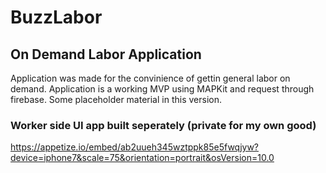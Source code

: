# BuzzLabor
## On Demand Labor Application
Application was made for the convinience of gettin general labor on demand. Application is a working MVP using MAPKit and request through firebase. Some placeholder material in this version.

### Worker side UI app built seperately (private for my own good)

https://appetize.io/embed/ab2uueh345wztppk85e5fwqjyw?device=iphone7&scale=75&orientation=portrait&osVersion=10.0

